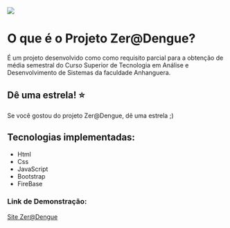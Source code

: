 <img src="https://i.pinimg.com/originals/bd/61/dc/bd61dc66560862aeefed209c18ddcf6f.png"  />



# O que é o Projeto Zer@Dengue?

É um projeto desenvolvido como como requisito parcial para a obtenção de média semestral do Curso Superior de Tecnologia em Análise e Desenvolvimento de Sistemas da faculdade Anhanguera.



## Dê uma estrela! ⭐️

Se você gostou do projeto Zer@Dengue, dê uma estrela ;)



## Tecnologias implementadas:

-   Html
-   Css
-   JavaScript
-   Bootstrap
-   FireBase

### Link de Demonstração:

[Site Zer@Dengue](https://zera-dengue.web.app/)